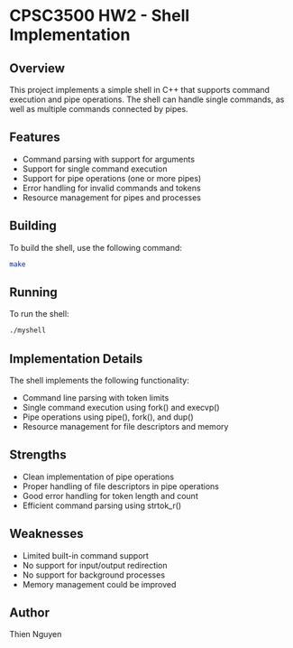 # CPSC3500 HW2 - Shell Implementation

## Overview
This project implements a simple shell in C++ that supports command execution and pipe operations. The shell can handle single commands, as well as multiple commands connected by pipes.

## Features
- Command parsing with support for arguments
- Support for single command execution
- Support for pipe operations (one or more pipes)
- Error handling for invalid commands and tokens
- Resource management for pipes and processes

## Building
To build the shell, use the following command:
```bash
make
```

## Running
To run the shell:
```bash
./myshell
```

## Implementation Details
The shell implements the following functionality:
- Command line parsing with token limits
- Single command execution using fork() and execvp()
- Pipe operations using pipe(), fork(), and dup()
- Resource management for file descriptors and memory

## Strengths
- Clean implementation of pipe operations
- Proper handling of file descriptors in pipe operations
- Good error handling for token length and count
- Efficient command parsing using strtok_r()

## Weaknesses
- Limited built-in command support
- No support for input/output redirection
- No support for background processes
- Memory management could be improved

## Author
Thien Nguyen 